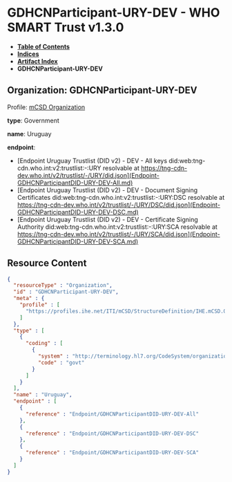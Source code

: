 # GDHCNParticipant-URY-DEV - WHO SMART Trust v1.3.0

* [**Table of Contents**](toc.md)
* [**Indices**](indices.md)
* [**Artifact Index**](artifacts.md)
* **GDHCNParticipant-URY-DEV**

## Organization: GDHCNParticipant-URY-DEV

Profile: [mCSD Organization](https://profiles.ihe.net/ITI/mCSD/4.0.0/StructureDefinition-IHE.mCSD.Organization.html)

**type**: Government

**name**: Uruguay

**endpoint**: 

* [Endpoint Uruguay Trustlist (DID v2) - DEV - All keys did:web:tng-cdn.who.int:v2:trustlist:-:URY resolvable at https://tng-cdn-dev.who.int/v2/trustlist/-/URY/did.json](Endpoint-GDHCNParticipantDID-URY-DEV-All.md)
* [Endpoint Uruguay Trustlist (DID v2) - DEV - Document Signing Certificates did:web:tng-cdn.who.int:v2:trustlist:-:URY:DSC resolvable at https://tng-cdn-dev.who.int/v2/trustlist/-/URY/DSC/did.json](Endpoint-GDHCNParticipantDID-URY-DEV-DSC.md)
* [Endpoint Uruguay Trustlist (DID v2) - DEV - Certificate Signing Authority did:web:tng-cdn.who.int:v2:trustlist:-:URY:SCA resolvable at https://tng-cdn-dev.who.int/v2/trustlist/-/URY/SCA/did.json](Endpoint-GDHCNParticipantDID-URY-DEV-SCA.md)



## Resource Content

```json
{
  "resourceType" : "Organization",
  "id" : "GDHCNParticipant-URY-DEV",
  "meta" : {
    "profile" : [
      "https://profiles.ihe.net/ITI/mCSD/StructureDefinition/IHE.mCSD.Organization"
    ]
  },
  "type" : [
    {
      "coding" : [
        {
          "system" : "http://terminology.hl7.org/CodeSystem/organization-type",
          "code" : "govt"
        }
      ]
    }
  ],
  "name" : "Uruguay",
  "endpoint" : [
    {
      "reference" : "Endpoint/GDHCNParticipantDID-URY-DEV-All"
    },
    {
      "reference" : "Endpoint/GDHCNParticipantDID-URY-DEV-DSC"
    },
    {
      "reference" : "Endpoint/GDHCNParticipantDID-URY-DEV-SCA"
    }
  ]
}

```
